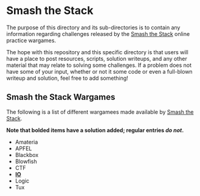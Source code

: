 __Smash the Stack__
================

The purpose of this directory and its sub-directories is to contain any information regarding challenges released by the [Smash the Stack] online practice wargames.

The hope with this repository and this specific directory is that users will have a place to post resources, scripts, solution writeups, and any other material that may relate to solving some challenges. If a problem does not have some of your input, whether or not it some code or even a full-blown writeup and solution, feel free to add something!

Smash the Stack Wargames
-----------------------

The following is a list of different wargamees made available by [Smash the Stack]. 

__Note that bolded items have a solution added; regular entries _do not_.__


* Amateria
* APFEL
* Blackbox
* Blowfish
* CTF
* [__IO__](io/)
* Logic
* Tux

[CTF]: https://en.wikipedia.org/wiki/Capture_the_flag#Computer_security
[Cyberstakes]: https://cyberstakesonline.com/
[OverTheWire]: http://overthewire.org/
[Smash The Stack]: http://smashthestack.org/
[IO]: http://io.smashthestack.org:84/